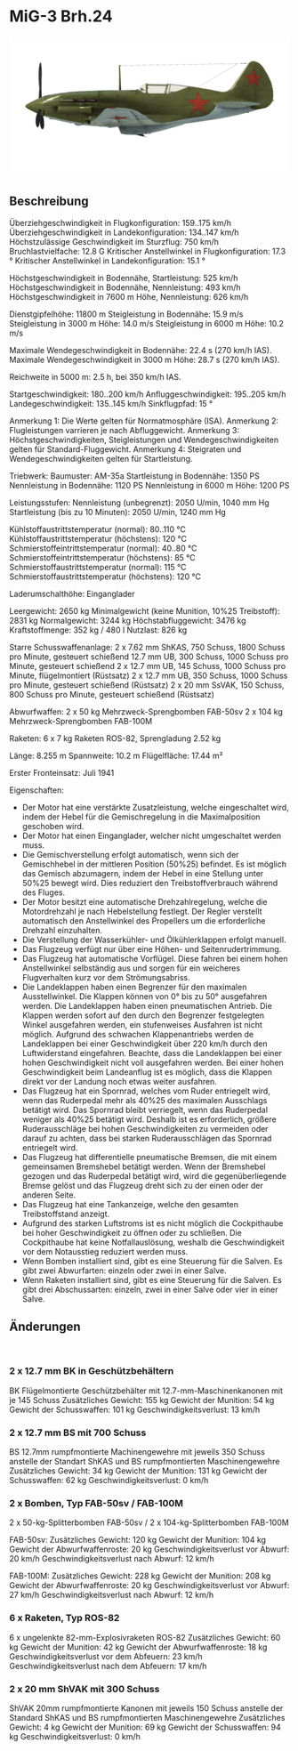 # MiG-3 Brh.24

![mig3s24](../images/mig3s24.png)

## Beschreibung

Überziehgeschwindigkeit in Flugkonfiguration: 159..175 km/h
Überziehgeschwindigkeit in Landekonfiguration: 134..147 km/h
Höchstzulässige Geschwindigkeit im Sturzflug: 750 km/h
Bruchlastvielfache: 12.8 G
Kritischer Anstellwinkel in Flugkonfiguration: 17.3 °
Kritischer Anstellwinkel in Landekonfiguration: 15.1 °

Höchstgeschwindigkeit in Bodennähe, Startleistung: 525 km/h
Höchstgeschwindigkeit in Bodennähe, Nennleistung: 493 km/h
Höchstgeschwindigkeit in 7600 m Höhe, Nennleistung: 626 km/h

Dienstgipfelhöhe: 11800 m
Steigleistung in Bodennähe: 15.9 m/s
Steigleistung in 3000 m Höhe: 14.0 m/s
Steigleistung in 6000 m Höhe: 10.2 m/s

Maximale Wendegeschwindigkeit in Bodennähe: 22.4 s (270 km/h IAS).
Maximale Wendegeschwindigkeit in 3000 m Höhe: 28.7 s (270 km/h IAS).

Reichweite in 5000 m: 2.5 h, bei 350 km/h IAS.

Startgeschwindigkeit: 180..200 km/h
Anfluggeschwindigkeit: 195..205 km/h
Landegeschwindigkeit: 135..145 km/h
Sinkflugpfad: 15 °

Anmerkung 1: Die Werte gelten für Normatmosphäre (ISA).
Anmerkung 2: Flugleistungen varrieren je nach Abfluggewicht.
Anmerkung 3: Höchstgeschwindigkeiten, Steigleistungen und Wendegeschwindigkeiten gelten für Standard-Fluggewicht.
Anmerkung 4: Steigraten und Wendegeschwindigkeiten gelten für Startleistung.

Triebwerk:
Baumuster: AM-35a
Startleistung in Bodennähe: 1350 PS
Nennleistung in Bodennähe: 1120 PS
Nennleistung in 6000 m Höhe: 1200 PS

Leistungsstufen:
Nennleistung (unbegrenzt): 2050 U/min, 1040 mm Hg
Startleistung (bis zu 10 Minuten): 2050 U/min, 1240 mm Hg

Kühlstoffaustrittstemperatur (normal): 80..110 °C
Kühlstoffaustrittstemperatur (höchstens): 120 °C
Schmierstoffeintrittstemperatur (normal): 40..80 °C
Schmierstoffeintrittstemperatur (höchstens): 85 °C
Schmierstoffaustrittstemperatur (normal): 115 °C
Schmierstoffaustrittstemperatur (höchstens): 120 °C

Laderumschalthöhe: Einganglader

Leergewicht: 2650 kg
Minimalgewicht (keine Munition, 10%25 Treibstoff): 2831 kg
Normalgewicht: 3244 kg
Höchstabfluggewicht: 3476 kg
Kraftstoffmenge: 352 kg / 480 l
Nutzlast: 826 kg

Starre Schusswaffenanlage:
2 x 7.62 mm ShKAS, 750 Schuss, 1800 Schuss pro Minute, gesteuert schießend
12.7 mm UB, 300 Schuss, 1000 Schuss pro Minute, gesteuert schießend
2 x 12.7 mm UB, 145 Schuss, 1000 Schuss pro Minute, flügelmontiert (Rüstsatz)
2 x 12.7 mm UB, 350 Schuss, 1000 Schuss pro Minute, gesteuert schießend (Rüstsatz)
2 x 20 mm SsVAK, 150 Schuss, 800 Schuss pro Minute, gesteuert schießend (Rüstsatz)

Abwurfwaffen:
2 x 50 kg Mehrzweck-Sprengbomben FAB-50sv
2 x 104 kg Mehrzweck-Sprengbomben FAB-100M

Raketen:
6 x 7 kg Raketen ROS-82, Sprengladung 2.52 kg

Länge: 8.255 m
Spannweite: 10.2 m
Flügelfläche: 17.44 m²

Erster Fronteinsatz: Juli 1941

Eigenschaften:
- Der Motor hat eine verstärkte Zusatzleistung, welche eingeschaltet wird, indem der Hebel für die Gemischregelung in die Maximalposition geschoben wird.
- Der Motor hat einen Einganglader, welcher nicht umgeschaltet werden muss.
- Die Gemischverstellung erfolgt automatisch, wenn sich der Gemischhebel in der mittleren Position (50%25) befindet. Es ist möglich das Gemisch abzumagern, indem der Hebel in eine Stellung unter 50%25 bewegt wird. Dies reduziert den Treibstoffverbrauch während des Fluges.
- Der Motor besitzt eine automatische Drehzahlregelung, welche die Motordrehzahl je nach Hebelstellung festlegt. Der Regler verstellt automatisch den Anstellwinkel des Propellers um die erforderliche Drehzahl einzuhalten.
- Die Verstellung der Wasserkühler- und Ölkühlerklappen erfolgt manuell.
- Das Flugzeug verfügt nur über eine Höhen- und Seitenrudertrimmung.
- Das Flugzeug hat automatische Vorflügel. Diese fahren bei einem hohen Anstellwinkel selbständig aus und sorgen für ein weicheres Flugverhalten kurz vor dem Strömungsabriss.
- Die Landeklappen haben einen Begrenzer für den maximalen Ausstellwinkel. Die Klappen können von 0° bis zu 50° ausgefahren werden. Die Landeklappen haben einen pneumatischen Antrieb. Die Klappen werden sofort auf den durch den Begrenzer festgelegten Winkel ausgefahren werden, ein stufenweises Ausfahren ist nicht möglich. Aufgrund des schwachen Klappenantriebs werden de Landeklappen bei einer Geschwindigkeit über 220 km/h durch den Luftwiderstand eingefahren. Beachte, dass die Landeklappen bei einer hohen Geschwindigkeit nicht voll ausgefahren werden. Bei einer hohen Geschwindigkeit beim Landeanflug ist es möglich, dass die Klappen direkt vor der Landung noch etwas weiter ausfahren.
- Das Flugzeug hat ein Spornrad, welches vom Ruder entriegelt wird, wenn das Ruderpedal mehr als 40%25 des maximalen Ausschlags betätigt wird. Das Spornrad bleibt verriegelt, wenn das Ruderpedal weniger als 40%25 betätigt wird. Deshalb ist es erforderlich, größere Ruderausschläge bei hohen Geschwindigkeiten zu vermeiden oder darauf zu achten, dass bei starken Ruderausschlägen das Spornrad entriegelt wird.
- Das Flugzeug hat differentielle pneumatische Bremsen, die mit einem gemeinsamen Bremshebel betätigt werden. Wenn der Bremshebel gezogen und das Ruderpedal betätigt wird, wird die gegenüberliegende Bremse gelöst und das Flugzeug dreht sich zu der einen oder der anderen Seite.
- Das Flugzeug hat eine Tankanzeige, welche den gesamten Treibstoffstand anzeigt.
- Aufgrund des starken Luftstroms ist es nicht möglich die Cockpithaube bei hoher Geschwindigkeit zu öffnen oder zu schließen. Die Cockpithaube hat keine Notfallauslösung, weshalb die Geschwindigkeit vor dem Notausstieg reduziert werden muss.
- Wenn Bomben installiert sind, gibt es eine Steuerung für die Salven. Es gibt zwei Abwurfarten: einzeln oder zwei in einer Salve. 
- Wenn Raketen installiert sind, gibt es eine Steuerung für die Salven. Es gibt drei Abschussarten: einzeln, zwei in einer Salve oder vier in einer Salve.

## Änderungen
﻿


### 2 x 12.7 mm BK in Geschützbehältern

BK Flügelmontierte Geschützbehälter mit 12.7-mm-Maschinenkanonen mit je 145 Schuss
Zusätzliches Gewicht: 155 kg
Gewicht der Munition: 54 kg
Gewicht der Schusswaffen: 101 kg
Geschwindigkeitsverlust: 13 km/h﻿


### 2 x 12.7 mm BS mit 700 Schuss

BS 12.7mm rumpfmontierte Machinengewehre mit jeweils 350 Schuss anstelle der Standart ShKAS und BS rumpfmontierten Maschinengewehre
Zusätzliches Gewicht: 34 kg
Gewicht der Munition: 131 kg
Gewicht der Schusswaffen: 62 kg
Geschwindigkeitsverlust: 0 km/h﻿


### 2 x Bomben, Typ FAB-50sv / FAB-100M

2 x 50-kg-Splitterbomben FAB-50sv / 2 x 104-kg-Splitterbomben FAB-100M

FAB-50sv:
Zusätzliches Gewicht: 120 kg
Gewicht der Munition: 104 kg
Gewicht der Abwurfwaffenroste: 20 kg
Geschwindigkeitsverlust vor Abwurf: 20 km/h
Geschwindigkeitsverlust nach Abwurf: 12 km/h

FAB-100M:
Zusätzliches Gewicht: 228 kg
Gewicht der Munition: 208 kg
Gewicht der Abwurfwaffenroste: 20 kg
Geschwindigkeitsverlust vor Abwurf: 27 km/h
Geschwindigkeitsverlust nach Abwurf: 12 km/h﻿


### 6 x Raketen, Typ ROS-82

6 x ungelenkte 82-mm-Explosivraketen ROS-82
Zusätzliches Gewicht: 60 kg
Gewicht der Munition: 42 kg
Gewicht der Abwurfwaffenroste: 18 kg
Geschwindigkeitsverlust vor dem Abfeuern: 23 km/h
Geschwindigkeitsverlust nach dem Abfeuern: 17 km/h﻿


### 2 x 20 mm ShVAK mit 300 Schuss

ShVAK 20mm rumpfmontierte Kanonen mit jeweils 150 Schuss anstelle der Standard ShKAS und BS rumpfmontierten Maschinengewehre
Zusätzliches Gewicht: 4 kg
Gewicht der Munition: 69 kg
Gewicht der Schusswaffen: 94 kg
Geschwindigkeitsverlust: 0 km/h